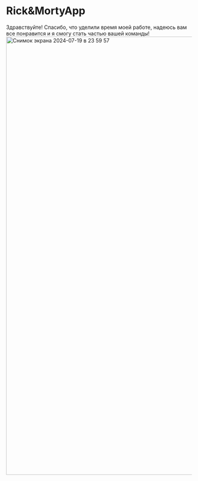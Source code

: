 # Rick&MortyApp

<div id="header"
<h3>Здравствуйте! Спасибо, что уделили время моей работе, надеюсь вам все понравится и я смогу стать частью вашей команды! </h3>
  </div>
  
  </div>
  <img width="1188" alt="Снимок экрана 2024-07-19 в 23 59 57" src="https://github.com/user-attachments/assets/86299f58-6e6e-46ff-b6da-ddd70a9a5fe0">
